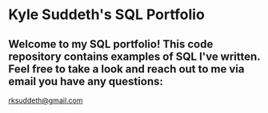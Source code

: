# Kyle Suddeth's SQL Portfolio

## Welcome to my SQL portfolio! This code repository contains examples of SQL I've written. Feel free to take a look and reach out to me via email you have any questions:
rksuddeth@gmail.com

